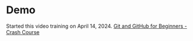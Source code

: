 # Demo 

Started this video training on April 14, 2024.
[Git and GitHub for Beginners - Crash Course](https://www.youtube.com/watch?v=RGOj5yH7evk)
